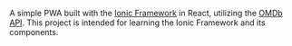 A simple PWA built with the [Ionic Framework](https://ionicframework.com/) in React, utilizing the [OMDb API](https://www.omdbapi.com/). This project is intended for learning the Ionic Framework and its components.